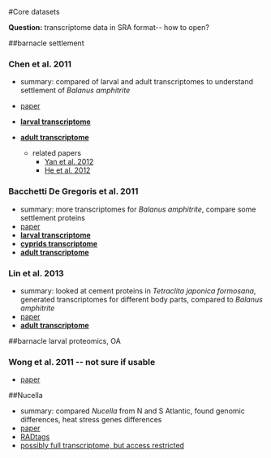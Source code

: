 #Core datasets

**Question:** transcriptome data in SRA format-- how to open?

##barnacle settlement
### Chen et al. 2011
  - summary: compared of larval and adult transcriptomes to understand settlement of *Balanus amphitrite*
  - [paper](http://www.plosone.org/article/info%3Adoi%2F10.1371%2Fjournal.pone.0022913#pone-0022913-t001)
  - [**larval transcriptome**](http://www.ncbi.nlm.nih.gov/sra/SRX038731[accn])
  - [**adult transcriptome**](http://www.ncbi.nlm.nih.gov/sra/SRX038732[accn])

    - related papers
      - [Yan et al. 2012](http://www.plosone.org/article/info%3Adoi%2F10.1371%2Fjournal.pone.0046513)
      - [He et al. 2012](http://www.plosone.org/article/info%3Adoi%2F10.1371%2Fjournal.pone.0047195)

### Bacchetti De Gregoris et al. 2011
  - summary: more transcriptomes for *Balanus amphitrite*, compare some settlement proteins
  - [paper](http://www.tandfonline.com.offcampus.lib.washington.edu/doi/full/10.1080/08927014.2011.577211#tabModule)
  - [**larval transcriptome**](http://www.ncbi.nlm.nih.gov/sra/SRX037164[accn])
  - [**cyprids transcriptome**](http://www.ncbi.nlm.nih.gov/sra/SRX037165[accn])
  - [**adult transcriptome**](http://www.ncbi.nlm.nih.gov/sra/SRX037166[accn])

### Lin et al. 2013
  - summary: looked at cement proteins in *Tetraclita japonica formosana*, generated transcriptomes for different body parts, compared to *Balanus amphitrite*
  - [paper](http://www.tandfonline.com/doi/abs/10.1080/08927014.2013.853051#.VK90RivF98E)
  - [**adult transcriptome**](http://www.ncbi.nlm.nih.gov/sra/?term=SRX120026)

##barnacle larval proteomics, OA
### Wong et al. 2011 -- not sure if usable
  - [paper](http://www.sciencedirect.com/science/article/pii/S1744117X11000372)

##Nucella
  - summary: compared *Nucella* from N and S Atlantic, found genomic differences, heat stress genes differences
  - [paper](http://onlinelibrary.wiley.com/doi/10.1111/mec.12681/abstract?deniedAccessCustomisedMessage=&userIsAuthenticated=false)
  - [RADtags](http://dx.doi.org/10.1111/mec.12681)
  - [possibly full transcriptome, but access restricted](http://www.ncbi.nlm.nih.gov/sra/?term=SRX357400)
